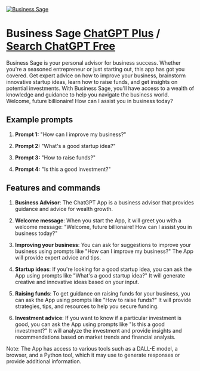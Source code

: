 
[![Business Sage](https://files.oaiusercontent.com/file-ia4RoHhYbGBzT324xTTmlJjg?se=2123-10-16T10%3A35%3A06Z&sp=r&sv=2021-08-06&sr=b&rscc=max-age%3D31536000%2C%20immutable&rscd=attachment%3B%20filename%3D97571613-0394-4039-b2ae-59985658b54d.png&sig=cMCxHhSJpO47aO/R%2BaEOsIQH36nH/XDhuS5Fg9ScgiQ%3D)](https://chat.openai.com/g/g-Lkp8wSdzz-business-sage)

# Business Sage [ChatGPT Plus](https://chat.openai.com/g/g-Lkp8wSdzz-business-sage) / [Search ChatGPT Free](https://gptcall.net/index.html#/?search=Business%20Sage)

Business Sage is your personal advisor for business success. Whether you're a seasoned entrepreneur or just starting out, this app has got you covered. Get expert advice on how to improve your business, brainstorm innovative startup ideas, learn how to raise funds, and get insights on potential investments. With Business Sage, you'll have access to a wealth of knowledge and guidance to help you navigate the business world. Welcome, future billionaire! How can I assist you in business today?

## Example prompts

1. **Prompt 1:** "How can I improve my business?"

2. **Prompt 2:** "What's a good startup idea?"

3. **Prompt 3:** "How to raise funds?"

4. **Prompt 4:** "Is this a good investment?"

## Features and commands

1. **Business Advisor**: The ChatGPT App is a business advisor that provides guidance and advice for wealth growth.

2. **Welcome message**: When you start the App, it will greet you with a welcome message: "Welcome, future billionaire! How can I assist you in business today?"

3. **Improving your business**: You can ask for suggestions to improve your business using prompts like "How can I improve my business?" The App will provide expert advice and tips.

4. **Startup ideas**: If you're looking for a good startup idea, you can ask the App using prompts like "What's a good startup idea?" It will generate creative and innovative ideas based on your input.

5. **Raising funds**: To get guidance on raising funds for your business, you can ask the App using prompts like "How to raise funds?" It will provide strategies, tips, and resources to help you secure funding.

6. **Investment advice**: If you want to know if a particular investment is good, you can ask the App using prompts like "Is this a good investment?" It will analyze the investment and provide insights and recommendations based on market trends and financial analysis.

Note: The App has access to various tools such as a DALL-E model, a browser, and a Python tool, which it may use to generate responses or provide additional information.


